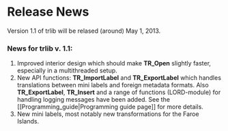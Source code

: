 # Release News #

Version 1.1 of trlib will be relased (around) May 1, 2013.

### News for trlib v. 1.1: ###
1. Improved interior design which should make **TR_Open** slightly faster, especially in a multithreaded setup.
2. New API functions: 
**TR_ImportLabel** and **TR_ExportLabel** which handles translations between mini labels and foreign metadata formats.
Also **TR_ExportLabel**, **TR_Insert** and a range of functions (LORD-module) for handling logging messages have been added. See the [[Programming_guide|Programming guide page]] for more details.
3. New mini labels, most notably new transformations for the Faroe Islands.